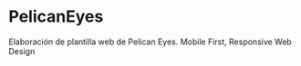 PelicanEyes
===========

Elaboración de plantilla web de Pelican Eyes. Mobile First, Responsive Web Design
